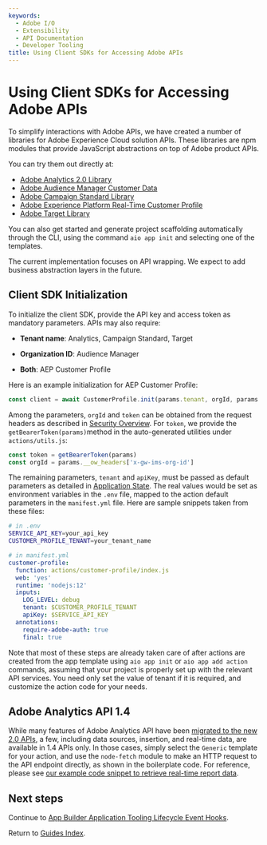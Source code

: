 ```yaml
---
keywords:
  - Adobe I/O
  - Extensibility
  - API Documentation
  - Developer Tooling
title: Using Client SDKs for Accessing Adobe APIs
---
```


# Using Client SDKs for Accessing Adobe APIs

To simplify interactions with Adobe APIs, we have created a number of libraries for Adobe Experience Cloud solution APIs. These libraries are npm modules that provide JavaScript abstractions on top of Adobe product APIs. 

You can try them out directly at:

- [Adobe Analytics 2.0 Library](https://github.com/adobe/aio-lib-analytics)
- [Adobe Audience Manager Customer Data](https://github.com/adobe/aio-lib-audience-manager-cd)
- [Adobe Campaign Standard Library](https://github.com/adobe/aio-lib-campaign-standard)
- [Adobe Experience Platform Real-Time Customer Profile](https://github.com/adobe/aio-lib-customer-profile)
- [Adobe Target Library](https://github.com/adobe/aio-lib-target)

You can also get started and generate project scaffolding automatically through the CLI, using the command ```aio app init``` and selecting one of the templates. 

The current implementation focuses on API wrapping. We expect to add business abstraction layers in the future.

## Client SDK Initialization

To initialize the client SDK, provide the API key and access token as mandatory parameters. APIs may also require:

* **Tenant name**: Analytics, Campaign Standard, Target

* **Organization ID**: Audience Manager

* **Both**: AEP Customer Profile

Here is an example initialization for AEP Customer Profile:

```javascript
const client = await CustomerProfile.init(params.tenant, orgId, params.apiKey, token)
```

Among the parameters, `orgId` and `token` can be obtained from the request headers as described in [Security Overview](../security/index.md). For `token`, we provide the `getBearerToken(params)`method in the auto-generated utilities under `actions/utils.js`:

```javascript
const token = getBearerToken(params)
const orgId = params.__ow_headers['x-gw-ims-org-id']
```

The remaining parameters, `tenant` and `apiKey`, must be passed as default parameters as detailed in [Application State](./application_state.md). The real values would be set as environment variables in the `.env` file, mapped to the action default parameters in the `manifest.yml` file. Here are sample snippets taken from these files:

```bash
# in .env
SERVICE_API_KEY=your_api_key
CUSTOMER_PROFILE_TENANT=your_tenant_name
```

```yaml
# in manifest.yml
customer-profile:
  function: actions/customer-profile/index.js
  web: 'yes'
  runtime: 'nodejs:12'
  inputs:
    LOG_LEVEL: debug
    tenant: $CUSTOMER_PROFILE_TENANT
    apiKey: $SERVICE_API_KEY
  annotations:
    require-adobe-auth: true
    final: true
```

Note that most of these steps are already taken care of after actions are created from the app template using `aio app init` or `aio app add action` commands, assuming that your project is properly set up with the relevant API services. You need only set the value of tenant if it is required, and customize the action code for your needs.

## Adobe Analytics API 1.4

While many features of Adobe Analytics API have been [migrated to the new 2.0 APIs](https://developer.adobe.com/analytics-apis/docs/2.0/#!AdobeDocs/analytics-2.0-apis/master/migration-guide.md), a few, including data sources, insertion, and real-time data, are available in 1.4 APIs only. In those cases, simply select the `Generic` template for your action, and use the `node-fetch` module to make an HTTP request to the API endpoint directly, as shown in the boilerplate code. For reference, please see [our example code snippet to retrieve real-time report data](https://github.com/AdobeDocs/adobeio-samples-firefly-basics/blob/master/actions/analytics14/index.js).

## Next steps

Continue to [App Builder Application Tooling Lifecycle Event Hooks](app_hooks.md).

Return to [Guides Index](../../../guides/guides_index.md).
